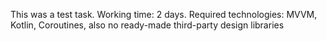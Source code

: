 This was a test task.
Working time: 2 days.
Required technologies: MVVM, Kotlin, Coroutines, also no ready-made third-party design libraries
